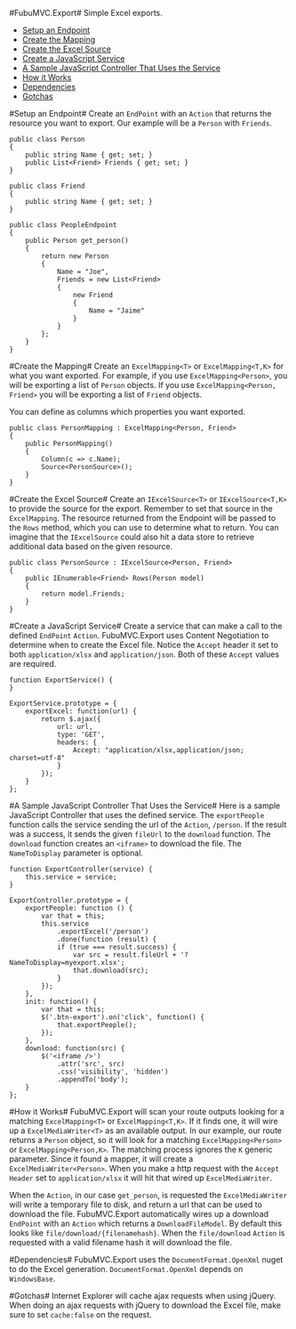 #FubuMVC.Export#
Simple Excel exports.

* [Setup an Endpoint](#setup-an-endpoint)
* [Create the Mapping](#create-the-mapping)
* [Create the Excel Source](#create-the-excel-source)
* [Create a JavaScript Service](#create-a-javascript-service)
* [A Sample JavaScript Controller That Uses the Service](#a-sample-javascript-controller-that-uses-the-service)
* [How it Works](#how-it-works)
* [Dependencies](#dependencies)
* [Gotchas](#gotchas)

#Setup an Endpoint#
Create an `EndPoint` with an `Action` that returns the resource you want to export.  Our example will be a `Person` with `Friends`.

    public class Person
    {
        public string Name { get; set; }
        public List<Friend> Friends { get; set; }
    }

    public class Friend
    {
        public string Name { get; set; }
    }

    public class PeopleEndpoint
    {
        public Person get_person()
        {
            return new Person
            {
                Name = "Joe",
                Friends = new List<Friend>
                {
                    new Friend
                    {
                        Name = "Jaime"
                    }
                }
            };
        }
    }

#Create the Mapping#
Create an `ExcelMapping<T>` or `ExcelMapping<T,K>` for what you want exported.  For example, if you use `ExcelMapping<Person>`, you will be exporting a list of `Person` objects.  If you use `ExcelMapping<Person, Friend>` you will be exporting a list of `Friend` objects.

You can define as columns which properties you want exported.

    public class PersonMapping : ExcelMapping<Person, Friend>
    {
        public PersonMapping()
        {
            Column(c => c.Name);
            Source<PersonSource>();
        }
    }


#Create the Excel Source#
Create an `IExcelSource<T>` or `IExcelSource<T,K>` to provide the source for the export.  Remember to set that source in the `ExcelMapping`.  The resource returned from the Endpoint will be passed to the `Rows` method, which you can use to determine what to return.  You can imagine that the `IExcelSource` could also hit a data store to retrieve additional data based on the given resource.

    public class PersonSource : IExcelSource<Person, Friend>
    {
        public IEnumerable<Friend> Rows(Person model)
        {
            return model.Friends;
        }
    }
    
#Create a JavaScript Service#
Create a service that can make a call to the defined `EndPoint` `Action`.  FubuMVC.Export uses Content Negotiation to determine when to create the Excel file.  Notice the `Accept` header it set to both `application/xlsx` and `application/json`.  Both of these `Accept` values are required.

    function ExportService() {
    }

    ExportService.prototype = {
        exportExcel: function(url) {
            return $.ajax({
                url: url,
                type: 'GET',
                headers: {
                    Accept: "application/xlsx,application/json; charset=utf-8"
                }
            });
        }
    };

#A Sample JavaScript Controller That Uses the Service#
Here is a sample JavaScript Controller that uses the defined service.  The `exportPeople` function calls the service sending the url of the `Action`, `/person`.  If the result was a success, it sends the given `fileUrl` to the `download` function.  The `download` function creates an `<iframe>` to download the file.  The `NameToDisplay` parameter is optional.

    function ExportController(service) {
        this.service = service;
    }

    ExportController.prototype = {
        exportPeople: function () {
            var that = this;
            this.service
                .exportExcel('/person')
                .done(function (result) {
                if (true === result.success) {
                    var src = result.fileUrl + '?NameToDisplay=myexport.xlsx';
                    that.download(src);
                }
            });
        },
        init: function() {
            var that = this;
            $('.btn-export').on('click', function() {
                that.exportPeople();
            });
        },
        download: function(src) {
            $('<iframe />')
                .attr('src', src)
                .css('visibility', 'hidden')
                .appendTo('body');
        }
    };
    
#How it Works#
FubuMVC.Export will scan your route outputs looking for a matching `ExcelMapping<T>` or `ExcelMapping<T,K>`.  If it finds one, it will wire up a `ExcelMediaWriter<T>` as an available output.  In our example, our route returns a `Person` object, so it will look for a matching `ExcelMapping<Person>` or `ExcelMapping<Person,K>`.  The matching process ignores the `K` generic parameter.  Since it found a mapper, it will create a `ExcelMediaWriter<Person>`.  When you make a http request with the `Accept Header` set to `application/xlsx` it will hit that wired up `ExcelMediaWriter`.

When the `Action`, in our case `get_person`, is requested the `ExcelMediaWriter` will write a temporary file to disk, and return a url that can be used to download the file.  FubuMVC.Export automatically wires up a download `EndPoint` with an `Action` which returns a `DownloadFileModel`.  By default this looks like `file/download/{filenamehash}`.  When the `file/download` `Action` is requested with a valid filename hash it will download the file.

#Dependencies#
FubuMVC.Export uses the `DocumentFormat.OpenXml` nuget to do the Excel generation.  `DocumentFormat.OpenXml` depends on `WindowsBase`.

#Gotchas#
Internet Explorer will cache ajax requests when using jQuery.  When doing an ajax requests with jQuery to download the Excel file, make sure to set `cache:false` on the request.
